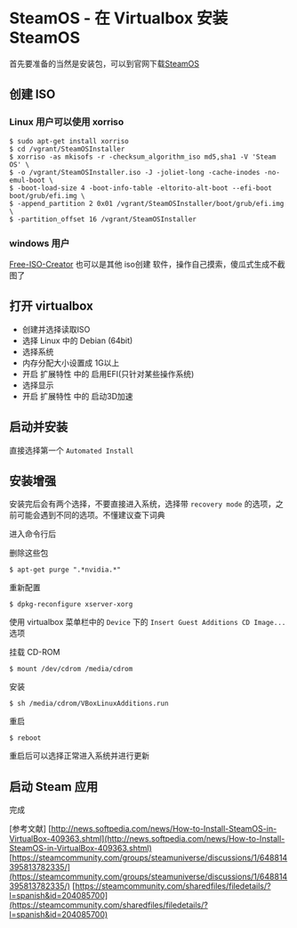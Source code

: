 <!-- title: SteamOS - 在 Virtualbox 安装 SteamOS -->
<!-- author: <David Jones qowera@qq.com> -->
<!-- date: 2016-03-10 00:31:23 -->
<!-- category: SteamOS,virtualbox -->
<!-- tag: SteamOS,virtualbox -->

# SteamOS - 在 Virtualbox 安装 SteamOS

首先要准备的当然是安装包，可以到官网下载[SteamOS](http://store.steampowered.com/steamos/buildyourown)


## 创建 ISO

### Linux 用户可以使用 xorriso

```
$ sudo apt-get install xorriso
$ cd /vgrant/SteamOSInstaller
$ xorriso -as mkisofs -r -checksum_algorithm_iso md5,sha1 -V 'Steam OS' \
$ -o /vgrant/SteamOSInstaller.iso -J -joliet-long -cache-inodes -no-emul-boot \
$ -boot-load-size 4 -boot-info-table -eltorito-alt-boot --efi-boot boot/grub/efi.img \
$ -append_partition 2 0x01 /vgrant/SteamOSInstaller/boot/grub/efi.img \
$ -partition_offset 16 /vgrant/SteamOSInstaller
```


### windows 用户

[Free-ISO-Creator](http://www.softsea.com/download/Free-ISO-Creator.html)
也可以是其他 iso创建 软件，操作自己摸索，傻瓜式生成不截图了


## 打开 virtualbox

- 创建并选择读取ISO
- 选择 Linux 中的 Debian (64bit)
- 选择系统
- 内存分配大小设置成 1G以上
- 开启 扩展特性 中的 启用EFI(只针对某些操作系统)
- 选择显示
- 开启 扩展特性 中的 启动3D加速

## 启动并安装

直接选择第一个 `Automated Install`

## 安装增强

安装完后会有两个选择，不要直接进入系统，选择带 `recovery mode` 的选项，之前可能会遇到不同的选项。不懂建议查下词典

进入命令行后

删除这些包

```
$ apt-get purge ".*nvidia.*"
```

重新配置

```
$ dpkg-reconfigure xserver-xorg
```

使用 virtualbox 菜单栏中的 `Device` 下的 `Insert Guest Additions CD Image...` 选项

挂载 CD-ROM

```
$ mount /dev/cdrom /media/cdrom
```

安装

```
$ sh /media/cdrom/VBoxLinuxAdditions.run
```

重启

```
$ reboot
```

重启后可以选择正常进入系统并进行更新


## 启动 Steam 应用

完成

[参考文献]
[http://news.softpedia.com/news/How-to-Install-SteamOS-in-VirtualBox-409363.shtml](http://news.softpedia.com/news/How-to-Install-SteamOS-in-VirtualBox-409363.shtml)
[https://steamcommunity.com/groups/steamuniverse/discussions/1/648814395813782335/](https://steamcommunity.com/groups/steamuniverse/discussions/1/648814395813782335/)
[https://steamcommunity.com/sharedfiles/filedetails/?l=spanish&id=204085700](https://steamcommunity.com/sharedfiles/filedetails/?l=spanish&id=204085700)